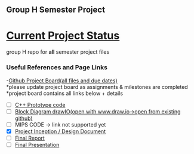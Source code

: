 ## Group H Semester Project 
# [Current Project Status](https://github.com/XYIAN/numConverter_groupH/projects/1)   
group H repo for **all** semester project files   

### Useful References and Page Links
-[Github Project Board(all files and due dates)](https://github.com/XYIAN/numConverter_groupH/projects/1)  
*please update project board as assignments & milestones are completed  
*project board contains all links below + details   
- [ ] [C++ Prototype code](https://github.com/XYIAN/numConverter_groupH/blob/master/main.cpp)  
- [ ] [Block Diagram drawIO(open with www.draw.io->open from existing github)](https://github.com/XYIAN/numConverter_groupH/blob/master/BlockDiagram.drawi)  
- [ ] MIPS CODE -> link not supported yet   
- [x] [Project Inception / Design Document](https://docs.google.com/document/d/16p1Qrxc3XLgVbYR4pAPWAa37GxGlq-BZcojlDWp8RvU/edit?usp=sharing)  
- [ ] [Final Report](https://docs.google.com/document/d/1E7U-RhhtRFhyxZ4OmCTt8KvRdRTByNxvKQdQ4vEU2Cc/edit?usp=sharing)
- [ ] [Final Presentation](https://docs.google.com/presentation/d/1pinwSAzyNOD81DZsg-90pqISE6k9lzZYqVU6wdagLrU/edit?usp=sharing)  
